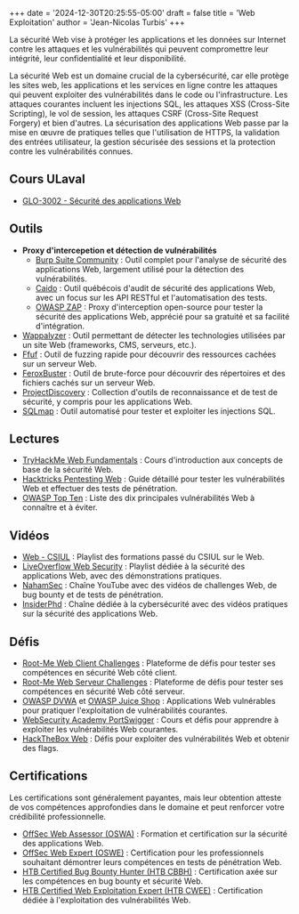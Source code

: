 +++
date = '2024-12-30T20:25:55-05:00'
draft = false
title = 'Web Exploitation'
author = 'Jean-Nicolas Turbis'
+++

La sécurité Web vise à protéger les applications et les données sur Internet contre les attaques et les vulnérabilités qui peuvent compromettre leur intégrité, leur confidentialité et leur disponibilité.<!--more-->

La sécurité Web est un domaine crucial de la cybersécurité, car elle protège les sites web, les applications et les services en ligne contre les attaques qui peuvent exploiter des vulnérabilités dans le code ou l'infrastructure. Les attaques courantes incluent les injections SQL, les attaques XSS (Cross-Site Scripting), le vol de session, les attaques CSRF (Cross-Site Request Forgery) et bien d'autres. La sécurisation des applications Web passe par la mise en œuvre de pratiques telles que l'utilisation de HTTPS, la validation des entrées utilisateur, la gestion sécurisée des sessions et la protection contre les vulnérabilités connues.

## Cours ULaval
- [GLO-3002 - Sécurité des applications Web](https://www.ulaval.ca/etudes/cours/glo-3202-securite-des-applications-web)

## Outils
- **Proxy d'intercepetion et détection de vulnérabilités**
    - [Burp Suite Community](https://portswigger.net/burp/communitydownload) : Outil complet pour l'analyse de sécurité des applications Web, largement utilisé pour la détection des vulnérabilités.
    - [Caido](https://caido.io/) : Outil québécois d'audit de sécurité des applications Web, avec un focus sur les API RESTful et l'automatisation des tests.
    - [OWASP ZAP](https://www.zaproxy.org/) : Proxy d'interception open-source pour tester la sécurité des applications Web, apprécié pour sa gratuité et sa facilité d'intégration.
- [Wappalyzer](https://www.wappalyzer.com/) : Outil permettant de détecter les technologies utilisées par un site Web (frameworks, CMS, serveurs, etc.).
- [Ffuf](https://github.com/ffuf/ffuf) : Outil de fuzzing rapide pour découvrir des ressources cachées sur un serveur Web.
- [FeroxBuster](https://github.com/epi052/feroxbuster) : Outil de brute-force pour découvrir des répertoires et des fichiers cachés sur un serveur Web.
- [ProjectDiscovery](https://github.com/projectdiscovery) : Collection d'outils de reconnaissance et de test de sécurité, y compris pour les applications Web.
- [SQLmap](https://sqlmap.org/) : Outil automatisé pour tester et exploiter les injections SQL.

## Lectures
- [TryHackMe Web Fundamentals](https://tryhackme.com/r/path/outline/web) : Cours d'introduction aux concepts de base de la sécurité Web.
- [Hacktricks Pentesting Web](https://book.hacktricks.xyz/pentesting-web/web-vulnerabilities-methodology) : Guide détaillé pour tester les vulnérabilités Web et effectuer des tests de pénétration.
- [OWASP Top Ten](https://owasp.org/www-project-top-ten/) : Liste des dix principales vulnérabilités Web à connaître et à éviter.

## Vidéos
- [Web - CSIUL](https://www.youtube.com/playlist?list=PLCls4shSpDVUwmC3LZYeZmdMdyuOlWREy) : Playlist des formations passé du CSIUL sur le Web.
- [LiveOverflow Web Security](https://www.youtube.com/playlist?list=PLhixgUqwRTjx2BmNF5-GddyqZcizwLLGP) : Playlist dédiée à la sécurité des applications Web, avec des démonstrations pratiques.
- [NahamSec](https://www.youtube.com/nahamsec) : Chaîne YouTube avec des vidéos de challenges Web, de bug bounty et de tests de pénétration.
- [InsiderPhd](https://www.youtube.com/@InsiderPhD) : Chaîne dédiée à la cybersécurité avec des vidéos pratiques sur la sécurité des applications Web.

## Défis
- [Root-Me Web Client Challenges](https://www.root-me.org/fr/Challenges/Web-Client/) : Plateforme de défis pour tester ses compétences en sécurité Web côté client.
- [Root-Me Web Serveur Challenges](https://www.root-me.org/fr/Challenges/Web-Serveur/) : Plateforme de défis pour tester ses compétences en sécurité Web côté serveur.
- [OWASP DVWA](https://github.com/digininja/DVWA) et [OWASP Juice Shop](https://github.com/juice-shop/juice-shop) : Applications Web vulnérables pour pratiquer l'exploitation de vulnérabilités courantes.
- [WebSecurity Academy PortSwigger](https://portswigger.net/web-security) : Cours et défis pour apprendre à exploiter les vulnérabilités Web courantes.
- [HackTheBox Web](https://app.hackthebox.com/challenges?category=5&sort_type=asc) : Défis pour exploiter des vulnérabilités Web et obtenir des flags.

## Certifications
Les certifications sont généralement payantes, mais leur obtention atteste de vos compétences approfondies dans le domaine et peut renforcer votre crédibilité professionnelle.
- [OffSec Web Assessor (OSWA)](https://www.offsec.com/courses/web-200/) : Formation et certification sur la sécurité des applications Web.
- [OffSec Web Expert (OSWE)](https://www.offsec.com/courses/web-300/) : Certification pour les professionnels souhaitant démontrer leurs compétences en tests de pénétration Web.
- [HTB Certified Bug Bounty Hunter (HTB CBBH)](https://academy.hackthebox.com/preview/certifications/htb-certified-bug-bounty-hunter) : Certification axée sur les compétences en bug bounty et sécurité Web.
- [HTB Certified Web Exploitation Expert (HTB CWEE)](https://academy.hackthebox.com/preview/certifications/htb-certified-web-exploitation-expert) : Certification dédiée à l'exploitation des vulnérabilités Web.